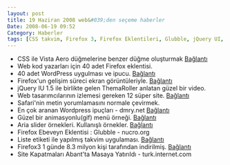 ```yaml
---
layout: post
title: 19 Haziran 2008 web&#039;den seçeme haberler
Date: 2008-06-19 09:52
Category: Haberler
tags: [CSS takvim, Firefox 3, Firefox Eklentileri, Glubble, jQuery UI, safari, Site Kapatma, Vista Aero düğme, WordPress]
---
```


-   CSS ile Vista Aero düğmelerine benzer düğme oluşturmak [Bağlantı][] 
-   Web kod yazarları için 40 adet Firefox eklentisi. 
-   40 adet WordPress uygulması ve ipucu. [Bağlantı][2] 
-   Firefox'un gelişim süreci ekran görüntüleriyle. [Bağlantı][3] 
-   jQuery IU 1.5 ile birlikte gelen ThemaRoller anlatan güzel bir
    video.
-   Web tasarımcılarının izlemesi gereken 12 süper site. [Bağlantı][5] 
-   Safari'nin metin yorumlamasını normale çevirmek.
-   En çok aranan Wordpress ipuçları - dmry.net [Bağlantı][7] 
-   Güzel bir animasyonlu(gif) menü örneği. [Bağlantı][8] 
-   Aria slider örnekleri. Kullanışlı örnekler. [Bağlantı][9] 
-   Firefox Ebeveyn Eklentisi : Glubble - nucro.org
-   Liste etiketi ile yapılmış takvim uygulaması. [Bağlantı][11] 
-   Firefox3 1 günde 8.3 milyon kişi tarafından indirilmiş.
    [Bağlantı][12] 
-   Site Kapatmaları Abant'ta Masaya Yatırıldı - turk.internet.com


  [Bağlantı]: http://www.dynamicdrive.com/style/csslibrary/item/vista_aero_buttons_menu/
  [2]: http://www.hongkiat.com/blog/40-most-wanted-wordpress-tricks-and-hacks/
    "wordpress eklentileri"
  [3]: http://lifehacker.com/396206/the-history-of-firefox-10-to-30-in-screenshots
    "Firefox gelişim"
  [5]: http://sixrevisions.com/web_design/readers_pick_websites_for_webdesign/
    "12 süper site"
  [7]: http://www.dmry.net/en-cok-aranan-wordpress-ipuclari "wordpress"
  [8]: http://www.3point7designs.com/blog/2008/06/16/using-css-and-gifs-to-animate-a-menu/
    "css menü"
  [9]: http://www.paciellogroup.com/blog/misc/samples/aria/slider/
    "aria silder"
  [11]: http://www.cssnewbie.com/list-based-css-calendar/ "css - takvim"
  [12]: http://www.techcrunch.com/2008/06/18/firefox-3-downloaded-83-million-times-in-first-24-hours/
    "Freifox 3"
